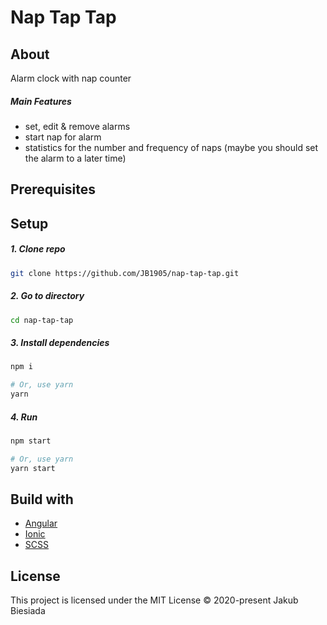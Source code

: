 # Nap Tap Tap

## About

Alarm clock with nap counter

##### Main Features

- set, edit & remove alarms
- start nap for alarm
- statistics for the number and frequency of naps (maybe you should set the alarm to a later time)

## Prerequisites

## Setup

##### 1. Clone repo

```sh
git clone https://github.com/JB1905/nap-tap-tap.git
```

##### 2. Go to directory

```sh
cd nap-tap-tap
```

##### 3. Install dependencies

```sh
npm i

# Or, use yarn
yarn
```

##### 4. Run

```sh
npm start

# Or, use yarn
yarn start
```

## Build with

- [Angular](https://angular.io/)
- [Ionic](https://ionicframework.com/)
- [SCSS](https://sass-lang.com/)

## License

This project is licensed under the MIT License © 2020-present Jakub Biesiada
